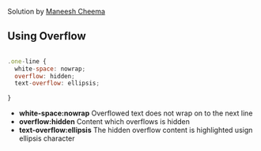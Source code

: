 Solution by [Maneesh Cheema](https://github.com/ayechico21)

## Using Overflow

```js

.one-line {
  white-space: nowrap;
  overflow: hidden;
  text-overflow: ellipsis;
  
}

```
* __white-space:nowrap__ Overflowed text does not wrap on to the next line
* __overflow:hidden__  Content which overflows is hidden 
* __text-overflow:ellipsis__ The hidden overflow content is highlighted usign ellipsis character
